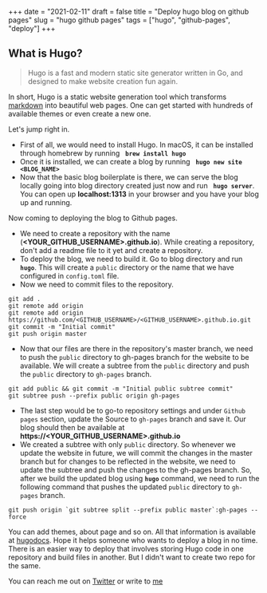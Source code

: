 +++
date = "2021-02-11"
draft = false
title = "Deploy hugo blog on github pages"
slug = "hugo github pages"
tags = ["hugo", "github-pages", "deploy"]
+++
## What is Hugo?
> Hugo is a fast and modern static site generator written in Go, and designed to make website creation fun again.

In short, Hugo is a static website generation tool which transforms [markdown](https://en.wikipedia.org/wiki/Markdown) into beautiful web pages. One can get started with hundreds of available themes or even create a new one.

Let's jump right in. 

- First of all, we would need to install Hugo. In macOS, it can be installed through homebrew by running **` brew install hugo`**
- Once it is installed, we can create a blog by running **` hugo new site <BLOG_NAME>`**
- Now that the basic blog boilerplate is there, we can serve the blog locally going into blog directory created just now and run **` hugo server`**. You can open up **localhost:1313** in your browser and you have your blog up and running.

Now coming to deploying the blog to Github pages. 
- We need to create a repository with the name (**<YOUR_GITHUB_USERNAME>.github.io**). While creating a repository, don't add a readme file to it yet and create a repository.
- To deploy the blog, we need to build it. Go to blog directory and run **` hugo`**. This will create a `public` directory or the name that we have configured in `config.toml` file.
- Now we need to commit files to the repository. 
```
git add .
git remote add origin
git remote add origin https://github.com/<GITHUB_USERNAME>/<GITHUB_USERNAME>.github.io.git
git commit -m "Initial commit"
git push origin master
``` 
- Now that our files are there in the repository's master branch, we need to push the `public` directory to gh-pages branch for the website to be available. We will create a subtree from the `public` directory and push the `public` directory to `gh-pages` branch.
```
git add public && git commit -m "Initial public subtree commit"
git subtree push --prefix public origin gh-pages
```
- The last step would be to go-to repository settings and under `Github pages` section, update the Source to `gh-pages` branch and save it. Our blog should then be available at **https://<YOUR_GITHUB_USERNAME>.github.io**
- We created a subtree with only `public` directory. So whenever we update the website in future, we will commit the changes in the master branch but for changes to be reflected in the website, we need to update the subtree and push the changes to the gh-pages branch. So, after we build the updated blog using **`hugo`** command, we need to run the following command that pushes the updated     `public` directory to `gh-pages` branch.
```
git push origin `git subtree split --prefix public master`:gh-pages --force
```

You can add themes, about page and so on. All that information is available at [hugodocs](https://gohugo.io/documentation/). Hope it helps someone who wants to deploy a blog in no time. There is an easier way to deploy that involves storing Hugo code in one repository and build files in another. But I didn't want to create two repo for the same. 

You can reach me out on [Twitter](https://twitter.com/dharakshit) or write to [me](mailto:akshitdhar@live.com)